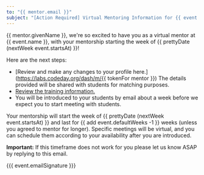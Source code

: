 ```yaml
---
to: "{{ mentor.email }}"
subject: "[Action Required] Virtual Mentoring Information for {{ event.name }}"
---
```


{{ mentor.givenName }}, we're so excited to have you as a virtual mentor at {{ event.name }}, with your mentorship starting the week of {{ prettyDate (nextWeek event.startsAt) }}!

Here are the next steps:

- [Review and make any changes to your profile here.](https://labs.codeday.org/dash/m/{{ tokenFor mentor }}) The details provided will be shared with students for matching purposes.
- [Review the training information.](https://codeday.notion.site/Mentor-Training-379764d4bc1e46bc9fbdeb1bc0a949ae?pvs=4)
- You will be introduced to your students by email about a week before we expect you to start meeting with students. 

Your mentorship will start the week of {{ prettyDate (nextWeek event.startsAt) }} and last for {{ add event.defaultWeeks -1 }} weeks (unless you agreed to mentor for longer). Specific meetings will be virtual, and you can schedule them according to your availability after you are introduced.

**Important:** If this timeframe does not work for you please let us know ASAP by replying to this email.

{{{ event.emailSignature }}}